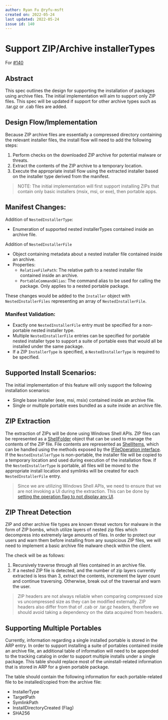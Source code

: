 ```yaml
---
author: Ryan Fu @ryfu-msft
created on: 2022-05-24
last updated: 2022-05-24
issue id: 140
---
```


# Support ZIP/Archive installerTypes

For [#140](https://github.com/microsoft/winget-cli/issues/140)

## Abstract
This spec outlines the design for supporting the installation of packages using archive files. The initial implementation will aim to support only ZIP files. This spec will be updated if support for other archive types such as .tar.gz or .cab files are added.

## Design Flow/Implementation

Because ZIP archive files are essentially a compressed directory containing the relevant installer files, the install flow will need to add the following steps:

1. Perform checks on the downloaded ZIP archive for potential malware or threats.
2. Extract the contents of the ZIP archive to a temporary location.
3. Execute the appropriate install flow using the extracted installer based on the installer type derived from the manifest.

>NOTE: The initial implementation will first support installing ZIPs that contain only basic installers (msix, msi, or exe), then portable apps.

## Manifest Changes:
Addition of `NestedInstallerType`:
- Enumeration of supported nested installerTypes contained inside an archive file.

Addition of `NestedInstallerFile`
- Object containing metadata about a nested installer file contained inside an archive. 
- Properties:
    - `RelativeFilePath`: The relative path to a nested installer file contained inside an archive.
    - `PortableCommandAlias`: The command alias to be used for calling the package. Only applies to a nested portable package.

These changes would be added to the `Installer` object with `NestedInstallerFiles` representing an array of `NestedInstallerFile`. 

### Manifest Validation:
- Exactly one `NestedInstallerFile` entry must be specified for a non-portable nested installer type.
- Multiple `NestedInstallerFile` entries can be specified for portable nested installer type to support a suite of portable exes that would all be installed under the same package.
- If a ZIP `InstallerType` is specified, a `NestedInstallerType` is required to be specified.

## Supported Install Scenarios:
The initial implementation of this feature will only support the following installation scenarios:
- Single base installer (exe, msi, msix) contained inside an archive file. 
- Single or multiple portable exes bundled as a suite inside an archive file.

## ZIP Extraction
The extraction of ZIPs will be done using Windows Shell APIs. ZIP files can be represented as a [ShellFolder](https://docs.microsoft.com/en-us/windows/win32/api/shobjidl_core/nn-shobjidl_core-ishellfolder) object that can be used to manage the contents of the ZIP file. File contents are represented as [ShellItems](https://docs.microsoft.com/en-us/windows/win32/api/shobjidl_core/nn-shobjidl_core-ishellitem), which can be handled using the methods exposed by the [IFileOperation interface](https://docs.microsoft.com/en-us/windows/win32/api/shobjidl_core/nn-shobjidl_core-ifileoperation). If the `NestedInstallerType` is non-portable, the installer file will be copied to a temporary location and used during execution of the installation flow. If the `NestedInstallerType` is portable, all files will be moved to the appropriate install location and symlinks will be created for each `NestedInstallerFile` entry.

> Since we are utilizing Windows Shell APIs, we need to ensure that we are not invoking a UI during the extraction. This can be done by [setting the operation flag to not display any UI](https://docs.microsoft.com/en-us/windows/win32/api/shobjidl_core/nf-shobjidl_core-ifileoperation-setoperationflags). 

## ZIP Threat Detection
ZIP and other archive file types are known threat vectors for malware in the form of ZIP bombs, which utilize layers of nested zip files which decompress into extremely large amounts of files. In order to protect our users and warn them before installing from any suspicious ZIP files, we will need to implement a basic archive file malware check within the client. 

The check will be as follows:
1. Recursively traverse through all files contained in an archive file.
2. If a nested ZIP file is detected, and the number of zip layers currently extracted is less than 3, extract the contents, increment the layer count and continue traversing. Otherwise, break out of the traversal and warn the user.

> ZIP headers are not always reliable when comparing compressed size vs uncompressed size as they can be modified externally. ZIP headers also differ from that of .cab or .tar.gz headers, therefore we should avoid taking a dependency on the data acquired from headers. 

## Supporting Multiple Portables
Currently, information regarding a single installed portable is stored in the ARP entry. In order to support installing a suite of portables contained inside an archive file, an additional table of information will need to be appended to the tracking catalog in order to support multiple installs under a single package. This table should replace most of the uninstall-related information that is stored in ARP for a given portable package.

The table should contain the following information for each portable-related file to be installed/copied from the archive file:

- InstallerType
- TargetPath
- SymlinkPath
- InstallDirectoryCreated (Flag)
- SHA256



